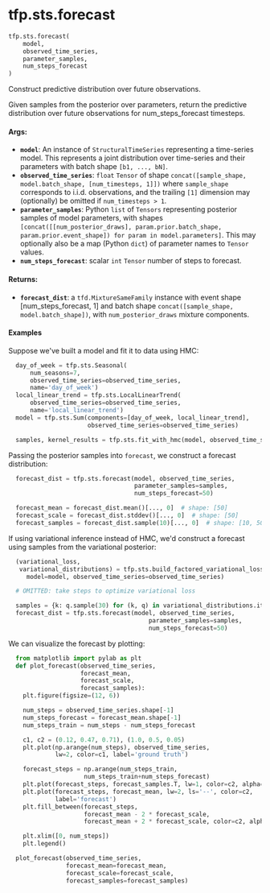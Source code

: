 <div itemscope itemtype="http://developers.google.com/ReferenceObject">
<meta itemprop="name" content="tfp.sts.forecast" />
<meta itemprop="path" content="Stable" />
</div>

# tfp.sts.forecast

``` python
tfp.sts.forecast(
    model,
    observed_time_series,
    parameter_samples,
    num_steps_forecast
)
```

Construct predictive distribution over future observations.

Given samples from the posterior over parameters, return the predictive
distribution over future observations for num_steps_forecast timesteps.

#### Args:

* <b>`model`</b>: An instance of `StructuralTimeSeries` representing a
    time-series model. This represents a joint distribution over
    time-series and their parameters with batch shape `[b1, ..., bN]`.
* <b>`observed_time_series`</b>: `float` `Tensor` of shape
    `concat([sample_shape, model.batch_shape, [num_timesteps, 1]])` where
    `sample_shape` corresponds to i.i.d. observations, and the trailing `[1]`
    dimension may (optionally) be omitted if `num_timesteps > 1`.
* <b>`parameter_samples`</b>: Python `list` of `Tensors` representing posterior samples
    of model parameters, with shapes `[concat([[num_posterior_draws],
    param.prior.batch_shape, param.prior.event_shape]) for param in
    model.parameters]`. This may optionally also be a map (Python `dict`) of
    parameter names to `Tensor` values.
* <b>`num_steps_forecast`</b>: scalar `int` `Tensor` number of steps to forecast.


#### Returns:

* <b>`forecast_dist`</b>: a `tfd.MixtureSameFamily` instance with event shape
    [num_steps_forecast, 1] and batch shape
    `concat([sample_shape, model.batch_shape])`, with `num_posterior_draws`
    mixture components.

#### Examples

Suppose we've built a model and fit it to data using HMC:

```python
  day_of_week = tfp.sts.Seasonal(
      num_seasons=7,
      observed_time_series=observed_time_series,
      name='day_of_week')
  local_linear_trend = tfp.sts.LocalLinearTrend(
      observed_time_series=observed_time_series,
      name='local_linear_trend')
  model = tfp.sts.Sum(components=[day_of_week, local_linear_trend],
                      observed_time_series=observed_time_series)

  samples, kernel_results = tfp.sts.fit_with_hmc(model, observed_time_series)
```

Passing the posterior samples into `forecast`, we construct a forecast
distribution:

```python
  forecast_dist = tfp.sts.forecast(model, observed_time_series,
                                   parameter_samples=samples,
                                   num_steps_forecast=50)

  forecast_mean = forecast_dist.mean()[..., 0]  # shape: [50]
  forecast_scale = forecast_dist.stddev()[..., 0]  # shape: [50]
  forecast_samples = forecast_dist.sample(10)[..., 0]  # shape: [10, 50]
```

If using variational inference instead of HMC, we'd construct a forecast using
samples from the variational posterior:

```python
  (variational_loss,
   variational_distributions) = tfp.sts.build_factored_variational_loss(
     model=model, observed_time_series=observed_time_series)

  # OMITTED: take steps to optimize variational loss

  samples = {k: q.sample(30) for (k, q) in variational_distributions.items()}
  forecast_dist = tfp.sts.forecast(model, observed_time_series,
                                       parameter_samples=samples,
                                       num_steps_forecast=50)
```

We can visualize the forecast by plotting:

```python
  from matplotlib import pylab as plt
  def plot_forecast(observed_time_series,
                    forecast_mean,
                    forecast_scale,
                    forecast_samples):
    plt.figure(figsize=(12, 6))

    num_steps = observed_time_series.shape[-1]
    num_steps_forecast = forecast_mean.shape[-1]
    num_steps_train = num_steps - num_steps_forecast

    c1, c2 = (0.12, 0.47, 0.71), (1.0, 0.5, 0.05)
    plt.plot(np.arange(num_steps), observed_time_series,
             lw=2, color=c1, label='ground truth')

    forecast_steps = np.arange(num_steps_train,
                     num_steps_train+num_steps_forecast)
    plt.plot(forecast_steps, forecast_samples.T, lw=1, color=c2, alpha=0.1)
    plt.plot(forecast_steps, forecast_mean, lw=2, ls='--', color=c2,
             label='forecast')
    plt.fill_between(forecast_steps,
                     forecast_mean - 2 * forecast_scale,
                     forecast_mean + 2 * forecast_scale, color=c2, alpha=0.2)

    plt.xlim([0, num_steps])
    plt.legend()

  plot_forecast(observed_time_series,
                forecast_mean=forecast_mean,
                forecast_scale=forecast_scale,
                forecast_samples=forecast_samples)
```